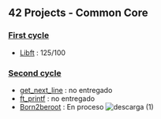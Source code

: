 ## 42 Projects - Common Core

### [First cycle](https://github.com/mferest/Cursus42/tree/main/Cursus/circle-00)
- [Libft](https://github.com/mferest/Cursus42/tree/main/libft) : 125/100

### [Second cycle](https://github.com/mferest/Cursus42/tree/main/Cursus/circle-01)
- [get_next_line](https://github.com/mferest/Cursus42/tree/main/Cursus/circle-01/get_next_line) : no entregado
- [ft_printf](https://github.com/mferest/Cursus42/tree/main/Cursus/circle-01/ft_printf) : no entregado
- [Born2beroot](https://github.com/mferest/Cursus42/tree/main/Cursus/circle-01/Born2beroot) : En proceso
![descarga (1)](https://github.com/mferest/Cursus42/assets/139508718/5c3469bb-e8d8-4f01-baa4-4d282a625556)
